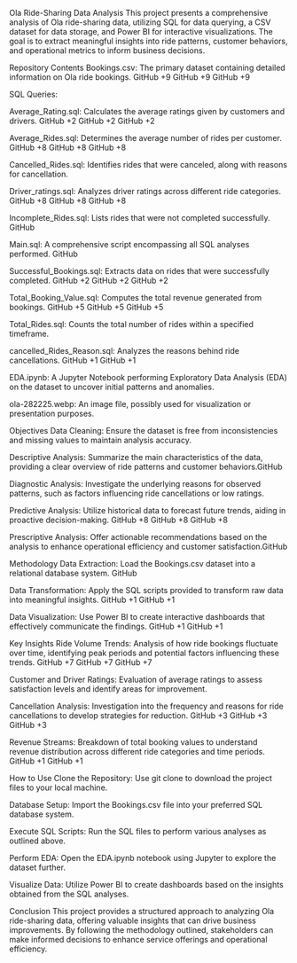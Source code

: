 Ola Ride-Sharing Data Analysis
This project presents a comprehensive analysis of Ola ride-sharing data, utilizing SQL for data querying, a CSV dataset for data storage, and Power BI for interactive visualizations. The goal is to extract meaningful insights into ride patterns, customer behaviors, and operational metrics to inform business decisions.

Repository Contents
Bookings.csv: The primary dataset containing detailed information on Ola ride bookings.​
GitHub
+9
GitHub
+9
GitHub
+9

SQL Queries:

Average_Rating.sql: Calculates the average ratings given by customers and drivers.​
GitHub
+2
GitHub
+2
GitHub
+2

Average_Rides.sql: Determines the average number of rides per customer.​
GitHub
+8
GitHub
+8
GitHub
+8

Cancelled_Rides.sql: Identifies rides that were canceled, along with reasons for cancellation.​

Driver_ratings.sql: Analyzes driver ratings across different ride categories.​
GitHub
+8
GitHub
+8
GitHub
+8

Incomplete_Rides.sql: Lists rides that were not completed successfully.​
GitHub

Main.sql: A comprehensive script encompassing all SQL analyses performed.​
GitHub

Successful_Bookings.sql: Extracts data on rides that were successfully completed.​
GitHub
+2
GitHub
+2
GitHub
+2

Total_Booking_Value.sql: Computes the total revenue generated from bookings.​
GitHub
+5
GitHub
+5
GitHub
+5

Total_Rides.sql: Counts the total number of rides within a specified timeframe.​

cancelled_Rides_Reason.sql: Analyzes the reasons behind ride cancellations.​
GitHub
+1
GitHub
+1

EDA.ipynb: A Jupyter Notebook performing Exploratory Data Analysis (EDA) on the dataset to uncover initial patterns and anomalies.​

ola-282225.webp: An image file, possibly used for visualization or presentation purposes.​

Objectives
Data Cleaning: Ensure the dataset is free from inconsistencies and missing values to maintain analysis accuracy.​

Descriptive Analysis: Summarize the main characteristics of the data, providing a clear overview of ride patterns and customer behaviors.​
GitHub

Diagnostic Analysis: Investigate the underlying reasons for observed patterns, such as factors influencing ride cancellations or low ratings.​

Predictive Analysis: Utilize historical data to forecast future trends, aiding in proactive decision-making.​
GitHub
+8
GitHub
+8
GitHub
+8

Prescriptive Analysis: Offer actionable recommendations based on the analysis to enhance operational efficiency and customer satisfaction.​
GitHub

Methodology
Data Extraction: Load the Bookings.csv dataset into a relational database system.​
GitHub

Data Transformation: Apply the SQL scripts provided to transform raw data into meaningful insights.​
GitHub
+1
GitHub
+1

Data Visualization: Use Power BI to create interactive dashboards that effectively communicate the findings.​
GitHub
+1
GitHub
+1

Key Insights
Ride Volume Trends: Analysis of how ride bookings fluctuate over time, identifying peak periods and potential factors influencing these trends.​
GitHub
+7
GitHub
+7
GitHub
+7

Customer and Driver Ratings: Evaluation of average ratings to assess satisfaction levels and identify areas for improvement.​

Cancellation Analysis: Investigation into the frequency and reasons for ride cancellations to develop strategies for reduction.​
GitHub
+3
GitHub
+3
GitHub
+3

Revenue Streams: Breakdown of total booking values to understand revenue distribution across different ride categories and time periods.​
GitHub
+1
GitHub
+1

How to Use
Clone the Repository: Use git clone to download the project files to your local machine.​

Database Setup: Import the Bookings.csv file into your preferred SQL database system.​

Execute SQL Scripts: Run the SQL files to perform various analyses as outlined above.​

Perform EDA: Open the EDA.ipynb notebook using Jupyter to explore the dataset further.​

Visualize Data: Utilize Power BI to create dashboards based on the insights obtained from the SQL analyses.​

Conclusion
This project provides a structured approach to analyzing Ola ride-sharing data, offering valuable insights that can drive business improvements. By following the methodology outlined, stakeholders can make informed decisions to enhance service offerings and operational efficiency.
